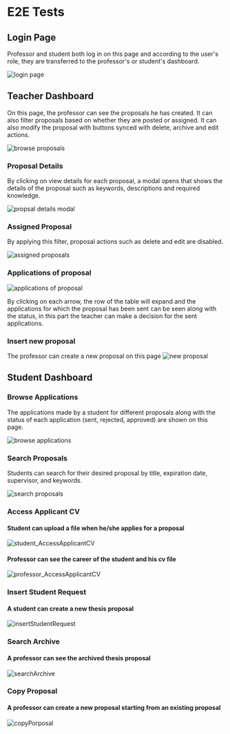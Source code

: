 # E2E Tests

## Login Page

Professor and student both log in on this page and according to the user's role, they are transferred to the professor's or student's dashboard.

![login page](./login_page.png)

## Teacher Dashboard

On this page, the professor can see the proposals he has created. It can also filter proposals based on whether they are posted or assigned. It can also modify the proposal with buttons synced with delete, archive and edit actions.

![browse proposals](./browse_proposals.png)

### Proposal Details

By clicking on view details for each proposal, a modal opens that shows the details of the proposal such as keywords, descriptions and required knowledge.

![propsal details modal](./proposal_details.png)


### Assigned Proposal

By applying this filter, proposal actions such as delete and edit are disabled.

![assigned proposals](./assigned_proposals.png)

### Applications of proposal

![applications of proposal](./proposal_applications.png)

By clicking on each arrow, the row of the table will expand and the applications for which the proposal has been sent can be seen along with the status, in this part the teacher can make a decision for the sent applications.

### Insert new proposal

The professor can create a new proposal on this page
![new proposal](./new_proposal.png)


## Student Dashboard

### Browse Applications

The applications made by a student for different proposals along with the status of each application (sent, rejected, approved) are shown on this page.

![browse applications](./browse_applications.png)

### Search Proposals

Students can search for their desired proposal by title, expiration date, supervisor, and keywords.

![search proposals](./search_proposals.png)

### Access Applicant CV

#### Student can upload a file when he/she applies for a proposal

![student_AccessApplicantCV](./student_AccessApplicantCV.jpg)

#### Professor can see the career of the student and his cv file

![professor_AccessApplicantCV](./professor_AccessApplicantCV.jpg)

### Insert Student Request

#### A student can create a new thesis proposal

![insertStudentRequest](./insertStudentRequest.jpg)

### Search Archive

#### A professor can see the archived thesis proposal

![searchArchive](./searchArchive.jpg)

### Copy Proposal

#### A professor can create a new proposal starting from an existing proposal

![copyPorposal](./copyProposal.jpg)
